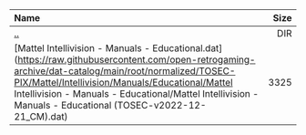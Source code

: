 |Name|Size|
|:---|---:|
|[..](../index.html)|DIR|
|[Mattel Intellivision - Manuals - Educational.dat](https://raw.githubusercontent.com/open-retrogaming-archive/dat-catalog/main/root/normalized/TOSEC-PIX/Mattel/Intellivision/Manuals/Educational/Mattel Intellivision - Manuals - Educational/Mattel Intellivision - Manuals - Educational (TOSEC-v2022-12-21_CM).dat)|3325|
